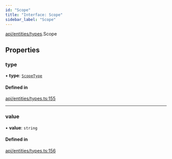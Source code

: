 ```yaml
---
id: "Scope"
title: "Interface: Scope"
sidebar_label: "Scope"
---
```


[api/entities/types](../../../../../modules/API/Entities/Types/Types.md).Scope

## Properties

### type

• **type**: [`ScopeType`](../../../../../enums/API/Entities/Types/ScopeType/ScopeType.md)

#### Defined in

[api/entities/types.ts:155](https://github.com/PolymeshAssociation/polymesh-sdk/blob/c53723bab/src/api/entities/types.ts#L155)

___

### value

• **value**: `string`

#### Defined in

[api/entities/types.ts:156](https://github.com/PolymeshAssociation/polymesh-sdk/blob/c53723bab/src/api/entities/types.ts#L156)
